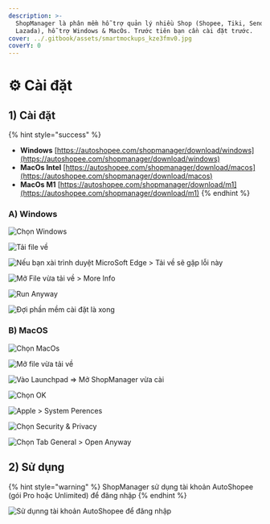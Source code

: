 ```yaml
---
description: >-
  ShopManager là phân mềm hỗ trợ quản lý nhiều Shop (Shopee, Tiki, Sendo,
  Lazada), hỗ trợ Windows & MacOs. Trước tiên bạn cần cài đặt trước.
cover: ../.gitbook/assets/smartmockups_kze3fmv0.jpg
coverY: 0
---
```


# ⚙ Cài đặt

## 1) Cài đặt

{% hint style="success" %}
* **Windows** [https://autoshopee.com/shopmanager/download/windows](https://autoshopee.com/shopmanager/download/windows)
* **MacOs Intel** [https://autoshopee.com/shopmanager/download/macos](https://autoshopee.com/shopmanager/download/macos)
* **MacOs M1** [https://autoshopee.com/shopmanager/download/m1](https://autoshopee.com/shopmanager/download/m1)
{% endhint %}

### A) Windows

![Chọn Windows](<../.gitbook/assets/image (141).png>)

![Tải file về](<../.gitbook/assets/image (142).png>)

![Nếu bạn xài trình duyệt MicroSoft Edge > Tải về sẽ gặp lỗi này](<../.gitbook/assets/image (186).png>)

![Mở File vừa tải về > More Info](<../.gitbook/assets/image (143).png>)

![Run Anyway](<../.gitbook/assets/image (156).png>)

![Đợi phần mềm cài đặt là xong](<../.gitbook/assets/image (145).png>)

### B) MacOS

![Chọn MacOs](<../.gitbook/assets/image (146).png>)

![Mở file vừa tải về](<../.gitbook/assets/image (147).png>)

![Vào Launchpad => Mở ShopManager vừa cài](<../.gitbook/assets/image (150).png>)

![Chọn OK](<../.gitbook/assets/image (152).png>)

![Apple > System Perences](<../.gitbook/assets/image (153).png>)

![Chọn Security & Privacy](<../.gitbook/assets/image (154).png>)

![Chọn Tab General > Open Anyway](<../.gitbook/assets/image (155).png>)

## 2) Sử dụng

{% hint style="warning" %}
ShopManager sử dụng tài khoản AutoShopee (gói Pro hoặc Unlimited) để đăng nhập
{% endhint %}

![Sử dụnng tài khoản AutoShopee để đăng nhập](<../.gitbook/assets/image (9) (1) (1).png>)
